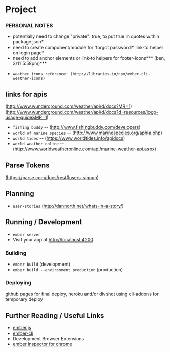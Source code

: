 # Project


### PERSONAL NOTES ###
- potentially need to change "private": true, to put true in quotes within package.json*
- need to create component/module for 'forgot password?' link-to helper on login page*
- need to add anchor elements or link-to helpers for footer-icons*** (ben, 3/11 5:58pm)***



* `weather icons reference: (http://libraries.io/npm/ember-cli-weather-icons)`

## links for apis
(http://www.wunderground.com/weather/api/d/docs?MR=1)
(http://www.wunderground.com/weather/api/d/docs?d=resources/logo-usage-guide&MR=1)

* `fishing buddy` -- (http://www.fishingbuddy.com/developers)
* `world of marine species` -- (http://www.marinespecies.org/aphia.php)
* `world tides` -- (https://www.worldtides.info/apidocs)
* `world weather online` -- (http://www.worldweatheronline.com/api/marine-weather-api.aspx)

## Parse Tokens
(https://parse.com/docs/rest#users-signup)


## Planning
* `user-stories` (http://dannorth.net/whats-in-a-story/)

## Running / Development
* `ember server`
* Visit your app at [http://localhost:4200](http://localhost:4200).



### Building
* `ember build` (development)
* `ember build --environment production` (production)

### Deploying
github pages for final deploy,
heroku and/or divshot using cli-addons for temporary deploy

## Further Reading / Useful Links
* [ember.js](http://emberjs.com/)
* [ember-cli](http://www.ember-cli.com/)
* Development Browser Extensions
* [ember inspector for chrome](https://chrome.google.com/webstore/detail/ember-inspector/bmdblncegkenkacieihfhpjfppoconhi)
